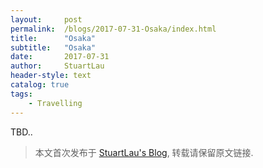 ```yaml
---
layout:     post
permalink:  /blogs/2017-07-31-Osaka/index.html
title:      "Osaka"
subtitle:   "Osaka"
date:       2017-07-31
author:     StuartLau
header-style: text
catalog: true
tags:
    - Travelling
---
```

TBD..
> 本文首次发布于 [StuartLau's Blog](https://stuartlau.github.io), 转载请保留原文链接.
